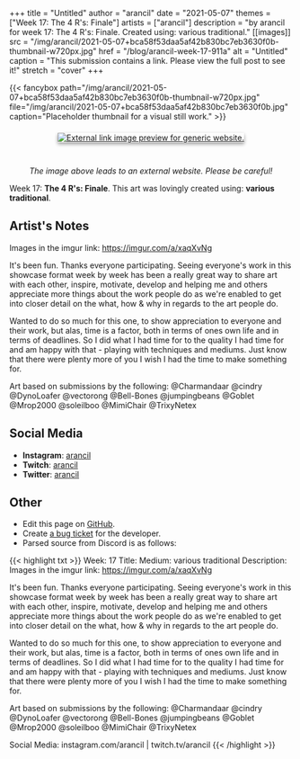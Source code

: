 +++
title =       "Untitled"
author =      "arancil"
date =        "2021-05-07"
themes =      ["Week 17: The 4 R's: Finale"]
artists =     ["arancil"]
description = "by arancil for week 17: The 4 R's: Finale. Created using: various traditional."
[[images]]
      src = "/img/arancil/2021-05-07+bca58f53daa5af42b830bc7eb3630f0b-thumbnail-w720px.jpg"
      href = "/blog/arancil-week-17-911a"
      alt = "Untitled"
      caption = "This submission contains a link. Please view the full post to see it!"
      stretch = "cover"
+++

{{< fancybox path="/img/arancil/2021-05-07+bca58f53daa5af42b830bc7eb3630f0b-thumbnail-w720px.jpg" file="/img/arancil/2021-05-07+bca58f53daa5af42b830bc7eb3630f0b.jpg" caption="Placeholder thumbnail for a visual still work." >}}
<div style="text-align: center; margin: 3em; margin-top: 1.5em;" ><a href="https://imgur.com/a/xaqXvNg" target="_blank"><img src="https://i.imgur.com/WjnymKA.jpeg?fb" alt="External link image preview for generic website." style="box-shadow: 0 3px 6px rgb(0 0 0 / 16%), 0 3px 6px rgb(0 0 0 / 23%);"/></a></div><p style="text-align: center"><i>The image above leads to an external website. Please be careful!</i></p>

Week 17: **The 4 R's: Finale**. This art was lovingly created using: **various traditional**.

## Artist's Notes

Images in the imgur link: https://imgur.com/a/xaqXvNg

It's been fun. Thanks everyone participating. Seeing everyone's work in this showcase format week by week has been a really great way to share art with each other, inspire, motivate, develop and helping me and others appreciate more things about the work people do as we're enabled to get into closer detail on the what, how & why in regards to the art people do. 

Wanted to do so much for this one, to show appreciation to everyone and their work, but alas, time is a factor, both in terms of ones own life and in terms of deadlines. So I did what I had time for to the quality I had time for and am happy with that - playing with techniques and mediums. Just know that there were plenty more of you I wish I had the time to make something for.

Art based on submissions by the following:
@Charmandaar @cindry @DynoLoafer @vectorong @Bell-Bones @jumpingbeans @Goblet @Mrop2000 @soleilboo @MimiChair @TrixyNetex

## Social Media

- **Instagram**: <a href='https://instagram.com/arancil' target='_blank'>arancil</a>
- **Twitch**: <a href='https://twitch.tv/arancil' target='_blank'>arancil</a>
- **Twitter**: <a href='https://twitter.com/arancil' target='_blank'>arancil</a>

## Other

- Edit this page on [GitHub](https://github.com/teaminkling/web-refresh/edit/main/content/blog/arancil-week-17-911a.md).
- Create [a bug ticket](https://github.com/teaminkling/web-refresh/issues/new?assignees=&labels=bug&template=problem-report.md&title=) for the developer.
- Parsed source from Discord is as follows:

{{< highlight txt >}}
Week: 17
Title: 
Medium: various traditional
Description: 
Images in the imgur link: https://imgur.com/a/xaqXvNg

It's been fun. Thanks everyone participating. Seeing everyone's work in this showcase format week by week has been a really great way to share art with each other, inspire, motivate, develop and helping me and others appreciate more things about the work people do as we're enabled to get into closer detail on the what, how & why in regards to the art people do. 

Wanted to do so much for this one, to show appreciation to everyone and their work, but alas, time is a factor, both in terms of ones own life and in terms of deadlines. So I did what I had time for to the quality I had time for and am happy with that - playing with techniques and mediums. Just know that there were plenty more of you I wish I had the time to make something for.

Art based on submissions by the following:
@Charmandaar @cindry @DynoLoafer @vectorong @Bell-Bones @jumpingbeans @Goblet @Mrop2000 @soleilboo @MimiChair @TrixyNetex 

Social Media: instagram.com/arancil | twitch.tv/arancil
{{< /highlight >}}